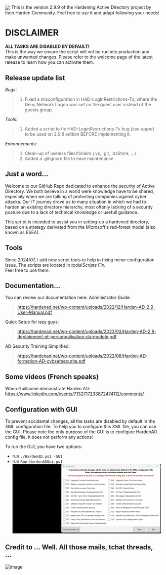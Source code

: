<img src="https://hardenad.net/wp-content/uploads/2021/12/Logo-HARDEN-AD-Horizontal-RVB@4x-300x86.png" align="center">
This is the version 2.9.9 of the Hardening Active Directory project by then Harden Community. 
Feel free to use it and adapt following your needs!

# DISCLAIMER
**ALL TASKS ARE DISABLED BY DEFAULT!**      
This is the way we ensure the script will not be run into production and make unwanted changes. Please refer to the welcome page of the latest release to learn how you can activate them.

## Release update list
*Bugs:* 
> 1. Fixed a misconfiguration in HAD-LoginRestrictions-Tx, where the Deny Network Logon was set on the guest user instead of the guests group.  

*Tools:*
> 1. Added a script to fix HAD-LoginRestrictions-Tx bug (see upper). to be used on 2.9.8 edition BEFORE implementing it.  

*Enhancements:*
> 1. Clean-up of useless files/folders (.vs, .git, .dsStore, ...)  
> 2. Added a .gitignore file to ease maintenance  
 
## Just a word...
Welcome to our GitHub Repo dedicated to enhance the security of Active Directory. We both believe in a world were knowledge have to be shared, especialy when we are talking of protecting companies against cyber attacks. Our IT journey drove us to many situation in which we had to harden an existing directory hierarchy, most oftenly lacking of a security posture due to a lack of technical knowledge or usefull guidance.

This script is intended to assist you in setting-up a hardened directory, based on a strategy derivated from the Microsoft's red-forest model (also known as ESEA). 

## Tools
Since 2024/07, I add new script tools to help in fixing minor configuration issue. 
The scripts are located in *tools\Scripts Fix*.  
Feel free to use them.  

## Documentation...
You can review our documentation here:
Administrator Guide:  
> https://hardenad.net/wp-content/uploads/2022/12/Harden-AD-2.9-User-Manual.pdf  

Quick Setup for lazy guys: 
> https://hardenad.net/wp-content/uploads/2023/03/Harden-AD-2.9-deploiement-et-personnalisation-du-modele.pdf  

AD Security Training Simplified: 
> https://hardenad.net/wp-content/uploads/2022/08/Harden-AD-formation-AD-cybsersecurite.pdf  

## Some videos (French speaks)
When Guillaume demonstrate Harden AD: https://www.linkedin.com/events/7132717233872474112/comments/

## Configuration with GUI
To prevent accidental changes, all the tasks are disabled by default in the XML configuration file.
To help you to configure this XML file, you can use the GUI.
Please note the only purpose of the GUI is to configure HardenAD config file, it does not perform any actions!

To run the GUI, you have two options:
- run `./HardenAD.ps1 -GUI`
- run `Run-HardenADGui.ps1`
![image](images/hardenAD-GUI.gif)

## Credit to ... Well. All those mails, tchat threads, ...
![image](https://github.com/LoicVeirman/HardenAD/assets/85032445/551013f9-8c08-4f5b-864a-624c27ac7b1b)
